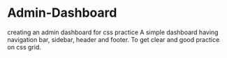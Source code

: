 # Admin-Dashboard
creating an admin dashboard for css practice
A simple dashboard having navigation bar, sidebar, header and footer.
To get clear and good practice on css grid.

